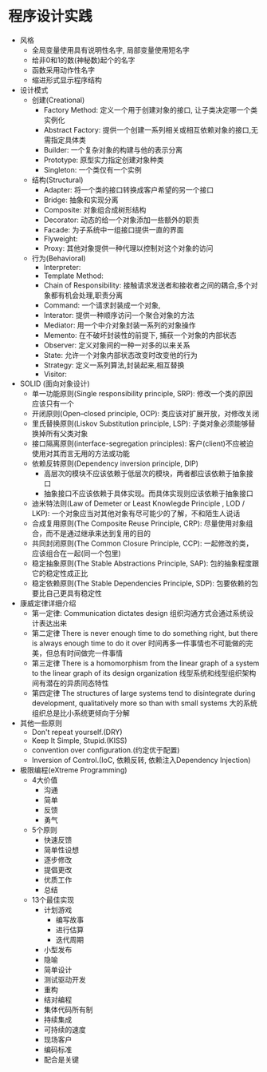 # 程序设计实践
- 风格
    - 全局变量使用具有说明性名字, 局部变量使用短名字
    - 给非0和1的数(神秘数)起个的名字
    - 函数采用动作性名字
    - 缩进形式显示程序结构
- 设计模式
    - 创建(Creational)
        - Factory Method: 定义一个用于创建对象的接口, 让子类决定哪一个类实例化
        - Abstract Factory: 提供一个创建一系列相关或相互依赖对象的接口,无需指定具体类
        - Builder: 一个复杂对象的构建与他的表示分离
        - Prototype: 原型实力指定创建对象种类
        - Singleton: 一个类仅有一个实例
    - 结构(Structural)
        - Adapter: 将一个类的接口转换成客户希望的另一个接口
        - Bridge: 抽象和实现分离
        - Composite: 对象组合成树形结构
        - Decorator: 动态的给一个对象添加一些额外的职责
        - Facade: 为子系统中一组接口提供一直的界面
        - Flyweight:
        - Proxy: 其他对象提供一种代理以控制对这个对象的访问
    - 行为(Behavioral)
        - Interpreter:
        - Template Method:
        - Chain of Responsibility: 接触请求发送者和接收者之间的耦合,多个对象都有机会处理,职责分离
        - Command: 一个请求封装成一个对象,
        - Interator: 提供一种顺序访问一个聚合对象的方法
        - Mediator: 用一个中介对象封装一系列的对象操作
        - Memento: 在不破坏封装性的前提下, 捕获一个对象的内部状态
        - Observer: 定义对象间的一种一对多的以来关系
        - State: 允许一个对象内部状态改变时改变他的行为
        - Strategy: 定义一系列算法,封装起来,相互替换
        - Visitor:
- SOLID (面向对象设计)
    - 单一功能原则(Single responsibility principle, SRP): 修改一个类的原因应该只有一个
    - 开闭原则(Open–closed principle, OCP): 类应该对扩展开放，对修改关闭
    - 里氏替换原则(Liskov Substitution principle, LSP): 子类对象必须能够替换掉所有父类对象
    - 接口隔离原则(interface-segregation principles): 客户(client)不应被迫使用对其而言无用的方法或功能
    - 依赖反转原则(Dependency inversion principle, DIP)
        - 高层次的模块不应该依赖于低层次的模块，两者都应该依赖于抽象接口
        - 抽象接口不应该依赖于具体实现。而具体实现则应该依赖于抽象接口
    - 迪米特法则(Law of Demeter or Least Knowlegde Principle , LOD / LKP): 一个对象应当对其他对象有尽可能少的了解，不和陌生人说话
    - 合成复用原则(The Composite Reuse Principle, CRP): 尽量使用对象组合，而不是通过继承来达到复用的目的
    - 共同封闭原则(The Common Closure Principle, CCP): 一起修改的类，应该组合在一起(同一个包里)
    - 稳定抽象原则(The Stable Abstractions Principle, SAP): 包的抽象程度跟它的稳定性成正比
    - 稳定依赖原则(The Stable Dependencies Principle, SDP): 包要依赖的包要比自己更具有稳定性
- 康威定律详细介绍
    - 第一定律:
        Communication dictates design
        组织沟通方式会通过系统设计表达出来
    - 第二定律
        There is never enough time to do something right, but there is always enough time to do it over
        时间再多一件事情也不可能做的完美，但总有时间做完一件事情
    - 第三定律
        There is a homomorphism from the linear graph of a system to the linear graph of its design organization
        线型系统和线型组织架构间有潜在的异质同态特性
    - 第四定律
        The structures of large systems tend to disintegrate during development, qualitatively more so than with small systems
        大的系统组织总是比小系统更倾向于分解 
- 其他一些原则
    - Don't repeat yourself.(DRY)
    - Keep It Simple, Stupid.(KISS)
    - convention over configuration.(约定优于配置)
    - Inversion of Control.(IoC, 依赖反转, 依赖注入Dependency Injection)
- 极限编程(eXtreme Programming)
    - 4大价值
        - 沟通
        - 简单
        - 反馈
        - 勇气
    - 5个原则
        - 快速反馈
        - 简单性设想
        - 逐步修改
        - 提倡更改
        - 优质工作
        - 总结
    - 13个最佳实现
        - 计划游戏
            - 编写故事
            - 进行估算
            - 迭代周期
        - 小型发布
        - 隐喻
        - 简单设计
        - 测试驱动开发
        - 重构
        - 结对编程
        - 集体代码所有制
        - 持续集成
        - 可持续的速度
        - 现场客户
        - 编码标准
        - 配合是关键